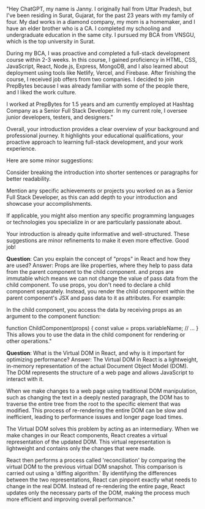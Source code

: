 "Hey ChatGPT, my name is Janny. I originally hail from Uttar Pradesh, but I've been residing in Surat, Gujarat, for the past 23 years with my family of four. My dad works in a diamond company, my mom is a homemaker, and I have an elder brother who is a CA. I completed my schooling and undergraduate education in the same city. I pursued my BCA from VNSGU, which is the top university in Surat.

During my BCA, I was proactive and completed a full-stack development course within 2-3 weeks. In this course, I gained proficiency in HTML, CSS, JavaScript, React, Node.js, Express, MongoDB, and I also learned about deployment using tools like Netlify, Vercel, and Firebase. After finishing the course, I received job offers from two companies. I decided to join PrepBytes because I was already familiar with some of the people there, and I liked the work culture.

I worked at PrepBytes for 1.5 years and am currently employed at Hashtag Company as a Senior Full Stack Developer. In my current role, I oversee junior developers, testers, and designers."

Overall, your introduction provides a clear overview of your background and professional journey. It highlights your educational qualifications, your proactive approach to learning full-stack development, and your work experience.

Here are some minor suggestions:

Consider breaking the introduction into shorter sentences or paragraphs for better readability.

Mention any specific achievements or projects you worked on as a Senior Full Stack Developer, as this can add depth to your introduction and showcase your accomplishments.

If applicable, you might also mention any specific programming languages or technologies you specialize in or are particularly passionate about.

Your introduction is already quite informative and well-structured. These suggestions are minor refinements to make it even more effective. Good job!

**Question**: Can you explain the concept of "props" in React and how they are used?
Answer:
Props are like properties, where they help to pass data from the parent component to the child component.
and props are immutable  which means we can not change the value of pass data from the child component.
To use props, you don't need to declare a child component separately. Instead, you render the child component within the parent component's JSX and pass data to it as attributes. For example:

<ChildComponent variableName={someValue} />
In the child component, you access the data by receiving props as an argument to the component function:

function ChildComponent(props) {
  const value = props.variableName;
  // ...
}
This allows you to use the data in the child component for rendering or other operations."

**Question**: What is the Virtual DOM in React, and why is it important for optimizing performance?
Answer:
The Virtual DOM in React is a lightweight, in-memory representation of the actual Document Object Model (DOM). The DOM represents the structure of a web page and allows JavaScript to interact with it.

When we make changes to a web page using traditional DOM manipulation, such as changing the text in a deeply nested paragraph, the DOM has to traverse the entire tree from the root to the specific element that was modified. This process of re-rendering the entire DOM can be slow and inefficient, leading to performance issues and longer page load times.

The Virtual DOM solves this problem by acting as an intermediary. When we make changes in our React components, React creates a virtual representation of the updated DOM. This virtual representation is lightweight and contains only the changes that were made.

React then performs a process called 'reconciliation' by comparing the virtual DOM to the previous virtual DOM snapshot. This comparison is carried out using a 'diffing algorithm.' By identifying the differences between the two representations, React can pinpoint exactly what needs to change in the real DOM. Instead of re-rendering the entire page, React updates only the necessary parts of the DOM, making the process much more efficient and improving overall performance."
